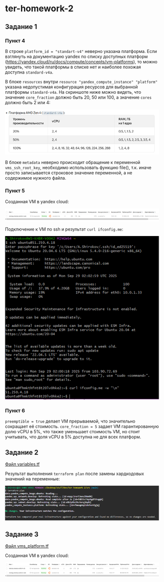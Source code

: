 # ter-homework-2

## Задание 1

### Пункт 4

В строке `platform_id = "standart-v4"` неверно указана платформа. Если взглянуть на документацию yandex по списку доступных платформ (https://yandex.cloud/ru/docs/compute/concepts/vm-platforms), то можно увидеть, что такой платформы в списке нет и наиболее похожая доступна `standard-v4a`.

В блоке `resources` внутри `resource "yandex_compute_instance" "platform"` указана недопустимая конфигурация ресурсов для выбранной платформы `standard-v4a`. На скриншоте ниже можно видеть, что значение `core_fraction` должно быть 20, 50 или 100, а значение `cores` должно быть 2 или 4:

![alt text](https://github.com/RiteHist/ter-homework-2/blob/main/media/1.PNG?raw=true)

В блоке `metadata` неверно происходит обращение к переменной `vms_ssh_root_key`, необходимо использовать функцию file(), т.к. иначе просто записывается строковое значение переменной, а не содержимое нужного файла.

### Пункт 5

Созданная VM в yandex cloud:

![alt text](https://github.com/RiteHist/ter-homework-2/blob/main/media/2.PNG?raw=true)

Подключение к VM по ssh и результат `curl ifconfig.me`:

![alt text](https://github.com/RiteHist/ter-homework-2/blob/main/media/3.PNG?raw=true)

### Пункт 6

`preemptible = true` делает VM прерываемой, что значительно сокращает её стоимость. `core_fraction = 5` задает VM гарантированную долю vCPU в 5%, что также уменьшает стоимость VM, но стоит учитывать, что доля vCPU в 5% доступна не для всех платформ.

## Задание 2

[Файл variables.tf](https://github.com/RiteHist/ter-homework-2/blob/main/src/variables.tf)

Результат выполнения `terraform plan` после замены хардкодовых значений на переменные:

![alt text](https://github.com/RiteHist/ter-homework-2/blob/main/media/4.PNG?raw=true)

## Задание 3

[Файл vms_platform.tf](https://github.com/RiteHist/ter-homework-2/blob/main/src/vms_platform.tf)

Созданная VM в yandex cloud:

![alt text](https://github.com/RiteHist/ter-homework-2/blob/main/media/5.PNG?raw=true)